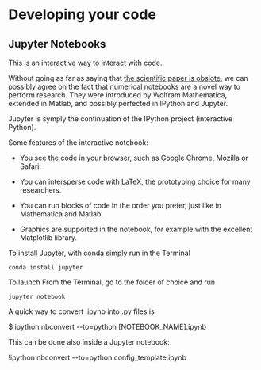 # Developing your code


## Jupyter Notebooks
This is an interactive way to interact with code. 

Without going as far as saying that [the scientific paper is obslote](https://www.theatlantic.com/science/archive/2018/04/the-scientific-paper-is-obsolete/556676/), we can possibly agree on the fact that numerical notebooks are a novel way to perform research. They were introduced by Wolfram Mathematica, extended in Matlab, and possibly perfected in IPython and Jupyter. 

Jupyter is symply the continuation of the IPython project (interactive Python). 

Some features of the interactive notebook:

- You see the code in your browser, such as Google Chrome, Mozilla or Safari. 

- You can intersperse code with LaTeX, the prototyping choice for many researchers.  

- You can run blocks of code in the order you prefer, just like in Mathematica and Matlab. 

- Graphics are supported in the notebook, for example with the excellent Matplotlib library. 

To install Jupyter, with conda simply run in the Terminal

`conda install jupyter`

To launch From the Terminal, go to the folder of choice and run

`jupyter notebook`


A quick way to convert .ipynb into .py files is

$ ipython nbconvert --to=python [NOTEBOOK_NAME].ipynb 

This can be done also inside a Jupyter notebook: 

!ipython nbconvert --to=python config_template.ipynb
